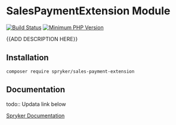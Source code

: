 # SalesPaymentExtension Module
[![Build Status](https://travis-ci.org/spryker/sales-payment-extension.svg)](https://travis-ci.org/spryker/sales-payment-extension)
[![Minimum PHP Version](https://img.shields.io/badge/php-%3E%3D%207.2-8892BF.svg)](https://php.net/)

{{ADD DESCRIPTION HERE}}

## Installation

```
composer require spryker/sales-payment-extension
```

## Documentation

todo:: Updata link below

[Spryker Documentation](https://academy.spryker.com/developing_with_spryker/module_guide/modules.html)
